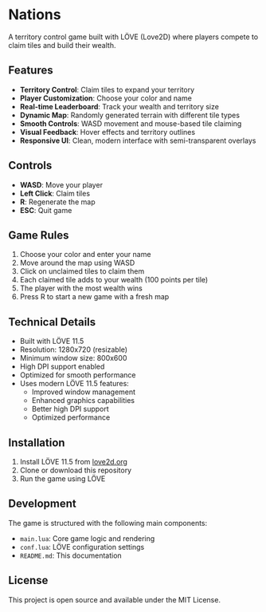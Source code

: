 # Nations

A territory control game built with LÖVE (Love2D) where players compete to claim tiles and build their wealth.

## Features

- **Territory Control**: Claim tiles to expand your territory
- **Player Customization**: Choose your color and name
- **Real-time Leaderboard**: Track your wealth and territory size
- **Dynamic Map**: Randomly generated terrain with different tile types
- **Smooth Controls**: WASD movement and mouse-based tile claiming
- **Visual Feedback**: Hover effects and territory outlines
- **Responsive UI**: Clean, modern interface with semi-transparent overlays

## Controls

- **WASD**: Move your player
- **Left Click**: Claim tiles
- **R**: Regenerate the map
- **ESC**: Quit game

## Game Rules

1. Choose your color and enter your name
2. Move around the map using WASD
3. Click on unclaimed tiles to claim them
4. Each claimed tile adds to your wealth (100 points per tile)
5. The player with the most wealth wins
6. Press R to start a new game with a fresh map

## Technical Details

- Built with LÖVE 11.5
- Resolution: 1280x720 (resizable)
- Minimum window size: 800x600
- High DPI support enabled
- Optimized for smooth performance
- Uses modern LÖVE 11.5 features:
  - Improved window management
  - Enhanced graphics capabilities
  - Better high DPI support
  - Optimized performance

## Installation

1. Install LÖVE 11.5 from [love2d.org](https://love2d.org/)
2. Clone or download this repository
3. Run the game using LÖVE

## Development

The game is structured with the following main components:
- `main.lua`: Core game logic and rendering
- `conf.lua`: LÖVE configuration settings
- `README.md`: This documentation

## License

This project is open source and available under the MIT License. 